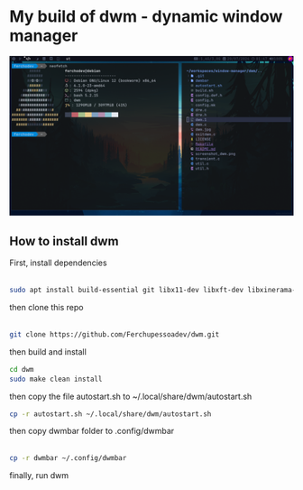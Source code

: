 # My build of dwm - dynamic window manager

![Build de dwm](./screenshot_dwm.png)

## How to install dwm

First, install dependencies

```bash

sudo apt install build-essential git libx11-dev libxft-dev libxinerama-dev

```

then clone this repo

```bash

git clone https://github.com/Ferchupessoadev/dwm.git

```

then build and install

```bash
cd dwm
sudo make clean install
```

then copy the file autostart.sh to ~/.local/share/dwm/autostart.sh

```bash
cp -r autostart.sh ~/.local/share/dwm/autostart.sh
```

then copy dwmbar folder to .config/dwmbar

```bash

cp -r dwmbar ~/.config/dwmbar

```

finally, run dwm
